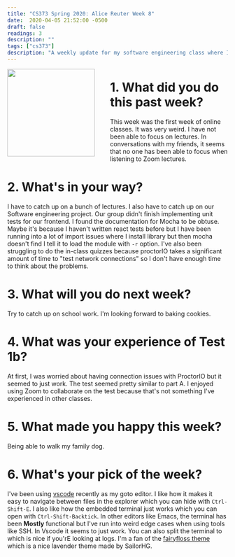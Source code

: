 ```yaml
---
title: "CS373 Spring 2020: Alice Reuter Week 8"
date:  2020-04-05 21:52:00 -0500
draft: false
readings: 3
description: ""
tags: ["cs373"]
description: "A weekly update for my software engineering class where I discuss: What online classes have been like and vscode."
---
```


<img src="/img/cs373/linkedin.png" width="200" align="left" style="padding-right:2rem" />

# 1. What did you do this past week?

This week was the first week of online classes. It was very weird. I have not been able to focus on lectures. In conversations with my friends, it seems that no one has been able to focus when listening to Zoom lectures.

# 2. What's in your way?

I have to catch up on a bunch of lectures. I also have to catch up on our Software engineering project. Our group didn't finish implementing unit tests for our frontend. I found the documentation for Mocha to be obtuse. Maybe it's because I haven't written react tests before but I have been running into a lot of import issues where I install library but then mocha doesn't find I tell it to load the module with `-r` option. I've also been struggling to do the in-class quizzes because proctorIO takes a significant amount of time to "test network connections" so I don't have enough time to think about the problems. 

# 3. What will you do next week?

Try to catch up on school work. I'm looking forward to baking cookies.

# 4. What was your experience of Test 1b?

At first, I was worried about having connection issues with ProctorIO but it seemed to just work. The test seemed pretty similar to part A. I enjoyed using Zoom to collaborate on the test because that's not something I've experienced in other classes. 

# 5. What made you happy this week?

Being able to walk my family dog. 

# 6. What's your pick of the week?

I've been using [vscode](https://code.visualstudio.com/) recently as my goto editor. I like how it makes it easy to navigate between files in the explorer which you can hide with `Ctrl-Shift-E`.  I also like how the embedded terminal just works which you can open with   `Ctrl-Shift-Backtick`. In other editors like Emacs, the terminal has been **Mostly** functional but I've run into weird edge cases when using tools like SSH. In Vscode it seems to just work. You can also split the terminal to which is nice if you'rE looking at logs. I'm a fan of the [fairyfloss theme](https://marketplace.visualstudio.com/items?itemName=nopjmp.fairyfloss) which is a nice lavender theme made by SailorHG. 